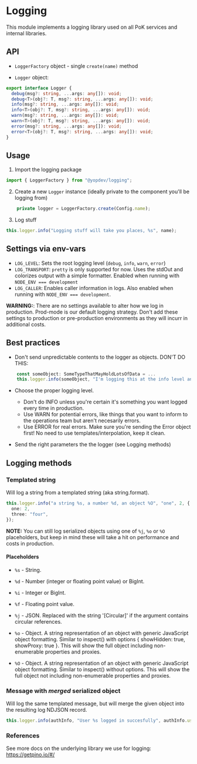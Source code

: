 # Logging

This module implements a logging library used on all PoK services and internal libraries.

## API

- `LoggerFactory` object - single `create(name)` method

- `Logger` object:

```typescript
export interface Logger {
  debug(msg?: string, ...args: any[]): void;
  debug<T>(obj?: T, msg?: string, ...args: any[]): void;
  info(msg?: string, ...args: any[]): void;
  info<T>(obj?: T, msg?: string, ...args: any[]): void;
  warn(msg?: string, ...args: any[]): void;
  warn<T>(obj?: T, msg?: string, ...args: any[]): void;
  error(msg?: string, ...args: any[]): void;
  error<T>(obj?: T, msg?: string, ...args: any[]): void;
}
```

## Usage

1. Import the logging package

```typescript
import { LoggerFactory } from "@yopdev/logging";
```

2. Create a new `Logger` instance (ideally private to the component you'll be logging from)

```typescript
    private logger = LoggerFactory.create(Config.name);
```

3. Log stuff

```typescript
this.logger.info("Logging stuff will take you places, %s", name);
```

## Settings via env-vars

- `LOG_LEVEL`: Sets the root logging level (`debug`, `info`, `warn`, `error`)
- `LOG_TRANSPORT`: `pretty` is only supported for now. Uses the stdOut and colorizes output with a simple formatter. Enabled when running with `NODE_ENV === development`
- `LOG_CALLER`: Enables caller information in logs. Also enabled when running with `NODE_ENV === development`.

**WARNING:**: There are no settings available to alter how we log in production. Prod-mode is our default logging strategy. Don't add these settings to production or pre-production environments as they will incurr in additional costs.

## Best practices

- Don't send unpredictable contents to the logger as objects. DON'T DO THIS:

```typescript
    const someObject: SomeTypeThatMayHoldLotsOfData = ...
    this.logger.info(someObject, "I'm logging this at the info level and serializing a huge object...");
```

- Choose the proper logging level.

  - Don't do INFO unless you're certain it's something you want logged every time in production.
  - Use WARN for potential errors, like things that you want to inform to the operations team but aren't necesarily errors.
  - Use ERROR for real errors. Make sure you're sending the Error object first! No need to use templates/interpolation, keep it clean.

- Send the right parameters the the logger (see Logging methods)

## Logging methods

### Templated string

Will log a string from a templated string (aka string.format).

```typescript
this.logger.info("a string %s, a number %d, an object %O", "one", 2, {
  one: 2,
  three: "four",
});
```

**NOTE:** You can still log serialized objects using one of `%j`, `%o` or `%O` placeholders, but keep in mind these will take a hit on performance and costs in production.

#### Placeholders

- `%s` - String.

- `%d` - Number (integer or floating point value) or BigInt.

- `%i` - Integer or BigInt.

- `%f` - Floating point value.

- `%j` - JSON. Replaced with the string '[Circular]' if the argument contains circular references.

- `%o` - Object. A string representation of an object with generic JavaScript object formatting. Similar to inspect() with options { showHidden: true, showProxy: true }. This will show the full object including non-enumerable properties and proxies.

- `%O` - Object. A string representation of an object with generic JavaScript object formatting. Similar to inspect() without options. This will show the full object not including non-enumerable properties and proxies.

### Message with _merged_ serialized object

Will log the same templated message, but will merge the given object into the resulting log NDJSON record.

```typescript
this.logger.info(authInfo, "User %s logged in succesfully", authInfo.username);
```

### References

See more docs on the underlying library we use for logging: https://getpino.io/#/
